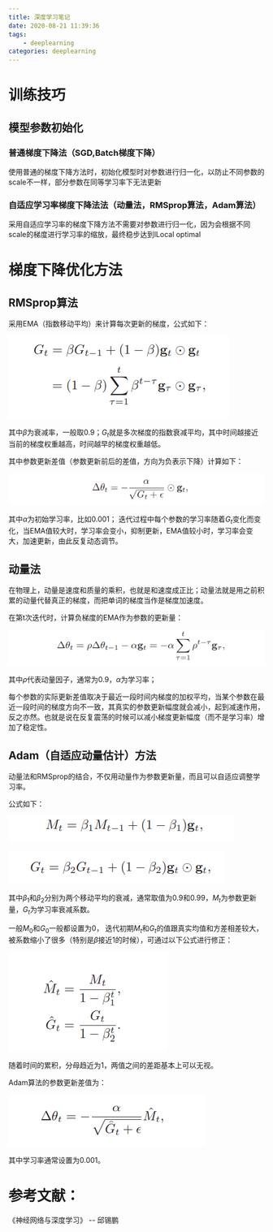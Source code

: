```yaml
---
title: 深度学习笔记
date: 2020-08-21 11:39:36
tags: 
	- deeplearning
categories: deeplearning
---
```


# 训练技巧

## 模型参数初始化

### 普通梯度下降法（SGD,Batch梯度下降）

使用普通的梯度下降方法时，初始化模型时对参数进行归一化，以防止不同参数的scale不一样，部分参数在同等学习率下无法更新

### 自适应学习率梯度下降法法（动量法，RMSprop算法，Adam算法）

采用自适应学习率的梯度下降方法不需要对参数进行归一化，因为会根据不同scale的梯度进行学习率的缩放，最终稳步达到lLocal optimal

# 梯度下降优化方法
<!--more-->
<!--more-->
## RMSprop算法

采用EMA（指数移动平均）来计算每次更新的梯度，公式如下：

![image-20200821184018405](../images/image-20200821184018405.png)

其中$\beta$为衰减率，一般取0.9；$G_t$就是多次梯度的指数衰减平均，其中时间越接近当前的梯度权重越高，时间越早的梯度权重越低。

其中参数更新差值（参数更新前后的差值，方向为负表示下降）计算如下：

![image-20200821184252804](../images/image-20200821184252804.png)

其中$\alpha$为初始学习率，比如0.001； 迭代过程中每个参数的学习率随着$G_t$变化而变化，当EMA值较大时，学习率会变小，抑制更新，EMA值较小时，学习率会变大，加速更新，由此反复动态调节。

## 动量法

在物理上，动量是速度和质量的乘积，也就是和速度成正比；动量法就是用之前积累的动量代替真正的梯度，而把单词的梯度当作是梯度加速度。

在第t次迭代时，计算负梯度的EMA作为参数的更新量：

![image-20200821185459974](../images/image-20200821185459974.png)

其中$\rho$代表动量因子，通常为0.9，$\alpha$为学习率；

每个参数的实际更新差值取决于最近一段时间内梯度的加权平均，当某个参数在最近一段时间的梯度方向不一致，其真实的参数更新幅度就会减小，起到减速作用，反之亦然。也就是说在反复震荡的时候可以减小梯度更新幅度（而不是学习率）增加了稳定性。

## Adam（自适应动量估计）方法

动量法和RMSprop的结合，不仅用动量作为参数更新量，而且可以自适应调整学习率。

公式如下：

![image-20200821190336932](../images/image-20200821190336932.png)

![image-20200821190349443](../images/image-20200821190349443.png)

其中$\beta_1$和$\beta_2$分别为两个移动平均的衰减，通常取值为0.9和0.99，$M_t$为参数更新量，$G_t$为学习率衰减系数。

一般$M_0$和$G_0$一般都设置为0， 迭代初期$M_t$和$G_t$的值跟真实均值和方差相差较大，被系数缩小了很多（特别是$\beta$接近1的时候），可通过以下公式进行修正：

![image-20200821190921992](../images/image-20200821190921992.png)

随着时间的累积，分母趋近为1，两值之间的差距基本上可以无视。

Adam算法的参数更新差值为：

![image-20200821190951174](../images/image-20200821190951174.png)

其中学习率通常设置为0.001。

# 参考文献：

《神经网络与深度学习》 -- 邱锡鹏

